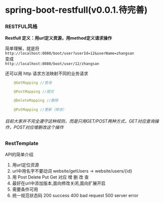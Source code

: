 # spring-boot-restfull(v0.0.1.待完善)

### RESTFUL风格

**Restfull 定义：用url定义资源，用method定义请求操作**

简单理解，就是将        
`http://localhost:8080/boot/user?userId=12&userName=zhangsan`       
变成      
`http://localhost:8080/boot/user/12/zhangsan`

还可以用 http 请求方法映射不同的业务请求
```java
    @GetMapping //查询

    @PostMapping //提交

    @DeleteMapping //删除
 
    @PutMapping //更新（修改）
```
###### 目前大家并不完全遵守这种规则，而是只用GET/POST两种方式，GET对应查询操作，POST对应增删改这个操作

### RestTemplate

API的简单介绍

1. 用url定位资源
2. url中用名字不要动词 website/getUsers -> website/users/{id}
3. 用 Post Delete Put Get 对应 增 删 改 查
4. 最好在url中添加版本,面向修改关闭,面向扩展开启
5. 需要条件可用
6. 统一规范状态码 200 success 400 bad request 500 server error